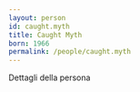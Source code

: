 ```yaml
---
layout: person
id: caught.myth
title: Caught Myth
born: 1966
permalink: /people/caught.myth
---
```


Dettagli della persona 